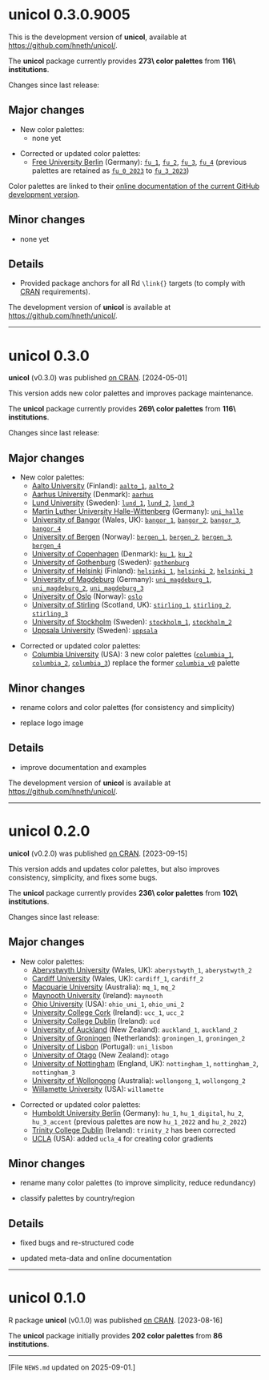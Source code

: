 
# unicol 0.3.0.9005

<!-- Development version:  --> 

This is the development version of **unicol**, available at <https://github.com/hneth/unicol/>. 

The **unicol** package currently provides **273\ color palettes** from **116\ institutions**. 

<!-- Log of changes: --> 

Changes since last release: 


<!-- Major changes: --> 

## Major changes

- New color palettes: 
    - none yet


<!-- Corrections and updates: --> 

- Corrected or updated color palettes: 
    - [Free University Berlin](https://www.fu-berlin.de/en/index.html) (Germany):
    [`fu_1`](https://hneth.github.io/unicol/dev/reference/fu_1.html), 
    [`fu_2`](https://hneth.github.io/unicol/dev/reference/fu_2.html), 
    [`fu_3`](https://hneth.github.io/unicol/dev/reference/fu_3.html), 
    [`fu_4`](https://hneth.github.io/unicol/dev/reference/fu_4.html) 
    (previous palettes are retained as 
    [`fu_0_2023`](https://hneth.github.io/unicol/dev/reference/fu_0_2023.html) 
    to [`fu_3_2023`](https://hneth.github.io/unicol/dev/reference/fu_3_2023.html))  


<!-- Note: --> 

Color palettes are linked to their [online documentation of the current GitHub development version](https://hneth.github.io/unicol/dev/).


<!-- Minor changes: --> 

## Minor changes 

- none yet 


<!-- Details:  --> 

## Details 

- Provided package anchors for all Rd `\link{}` targets (to comply with [CRAN](https://CRAN.R-project.org/) requirements). 


<!-- Development version:  --> 

The development version of **unicol** is available at <https://github.com/hneth/unicol/>. 


<!-- Published versions (on CRAN): --> 

------ 


# unicol 0.3.0

**unicol** (v0.3.0) was published [on CRAN](https://CRAN.R-project.org/package=unicol). [2024-05-01] 

This version adds new color palettes and improves package maintenance.

The **unicol** package currently provides **269\ color palettes** from **116\ institutions**. 


<!-- Log of changes: --> 

Changes since last release: 

<!-- Major changes: --> 

## Major changes 

<!-- Additions: --> 

- New color palettes: 
    - [Aalto University](https://www.aalto.fi/fi) (Finland): 
    [`aalto_1`](https://hneth.github.io/unicol/dev/reference/aalto_1.html), 
    [`aalto_2`](https://hneth.github.io/unicol/dev/reference/aalto_2.html) 
    - [Aarhus University](https://www.au.dk) (Denmark): 
    [`aarhus`](https://hneth.github.io/unicol/dev/reference/aarhus.html) 
    - [Lund University](https://www.lu.se) (Sweden): 
    [`lund_1`](https://hneth.github.io/unicol/dev/reference/lund_1.html), 
    [`lund_2`](https://hneth.github.io/unicol/dev/reference/lund_2.html), 
    [`lund_3`](https://hneth.github.io/unicol/dev/reference/lund_3.html)
    - [Martin Luther University Halle-Wittenberg](https://www.uni-halle.de) (Germany):
    [`uni_halle`](https://hneth.github.io/unicol/dev/reference/uni_halle.html)
    - [University of Bangor](https://www.bangor.ac.uk) (Wales, UK): 
    [`bangor_1`](https://hneth.github.io/unicol/dev/reference/bangor_1.html),
    [`bangor_2`](https://hneth.github.io/unicol/dev/reference/bangor_2.html),
    [`bangor_3`](https://hneth.github.io/unicol/dev/reference/bangor_3.html),
    [`bangor_4`](https://hneth.github.io/unicol/dev/reference/bangor_4.html)
    - [University of Bergen](https://www.uib.no) (Norway): 
    [`bergen_1`](https://hneth.github.io/unicol/dev/reference/bergen_1.html), 
    [`bergen_2`](https://hneth.github.io/unicol/dev/reference/bergen_2.html), 
    [`bergen_3`](https://hneth.github.io/unicol/dev/reference/bergen_3.html), 
    [`bergen_4`](https://hneth.github.io/unicol/dev/reference/bergen_4.html) 
    - [University of Copenhagen](https://www.ku.dk) (Denmark): 
    [`ku_1`](https://hneth.github.io/unicol/dev/reference/ku_1.html), 
    [`ku_2`](https://hneth.github.io/unicol/dev/reference/ku_2.html) 
    - [University of Gothenburg](https://www.gu.se) (Sweden): 
    [`gothenburg`](https://hneth.github.io/unicol/dev/reference/gothenburg.html) 
    - [University of Helsinki](https://www.helsinki.fi) (Finland): 
    [`helsinki_1`](https://hneth.github.io/unicol/dev/reference/helsinki_1.html), 
    [`helsinki_2`](https://hneth.github.io/unicol/dev/reference/helsinki_2.html), 
    [`helsinki_3`](https://hneth.github.io/unicol/dev/reference/helsinki_3.html) 
    - [University of Magdeburg](https://www.ovgu.de) (Germany): 
    [`uni_magdeburg_1`](https://hneth.github.io/unicol/dev/reference/uni_magdeburg_1.html),
    [`uni_magdeburg_2`](https://hneth.github.io/unicol/dev/reference/uni_magdeburg_2.html),
    [`uni_magdeburg_3`](https://hneth.github.io/unicol/dev/reference/uni_magdeburg_3.html)
    - [University of Oslo](https://www.uio.no) (Norway): 
    [`oslo`](https://hneth.github.io/unicol/dev/reference/oslo.html) 
    - [University of Stirling](https://www.stir.ac.uk) (Scotland, UK): 
    [`stirling_1`](https://hneth.github.io/unicol/dev/reference/stirling_1.html),
    [`stirling_2`](https://hneth.github.io/unicol/dev/reference/stirling_2.html),
    [`stirling_3`](https://hneth.github.io/unicol/dev/reference/stirling_3.html) 
    - [University of Stockholm](https://www.su.se) (Sweden): 
    [`stockholm_1`](https://hneth.github.io/unicol/dev/reference/stockholm_1.html),
    [`stockholm_2`](https://hneth.github.io/unicol/dev/reference/stockholm_2.html) 
    - [Uppsala University](https://www.uu.se) (Sweden): 
    [`uppsala`](https://hneth.github.io/unicol/dev/reference/uppsala.html) 


<!-- Corrections and updates: --> 

- Corrected or updated color palettes: 
    - [Columbia University](https://www.columbia.edu) (USA): 3 new color palettes 
    ([`columbia_1`](https://hneth.github.io/unicol/dev/reference/columbia_1.html),
    [`columbia_2`](https://hneth.github.io/unicol/dev/reference/columbia_2.html),
    [`columbia_3`](https://hneth.github.io/unicol/dev/reference/columbia_3.html)) replace the former 
    [`columbia_v0`](https://hneth.github.io/unicol/dev/reference/columbia_v0.html) palette    



<!-- Minor changes: --> 

## Minor changes 

- rename colors and color palettes (for consistency and simplicity)

- replace logo image 


<!-- Details:  --> 

## Details 

- improve documentation and examples


<!-- Development version:  --> 

The development version of **unicol** is available at <https://github.com/hneth/unicol/>. 


<!-- Older versions: --> 

------ 

# unicol 0.2.0

**unicol** (v0.2.0) was published [on CRAN](https://CRAN.R-project.org/package=unicol). [2023-09-15] 

This version adds and updates color palettes, but also improves consistency, simplicity, and fixes some bugs. 

The **unicol** package currently provides **236\ color palettes** from **102\ institutions**. 

<!-- Log of changes: --> 

Changes since last release: 

<!-- Major changes: --> 

## Major changes 

- New color palettes: 
    - [Aberystwyth University](https://aber.ac.uk/en/) (Wales, UK): `aberystwyth_1`, `aberystwyth_2`  
    - [Cardiff University](https://www.cardiff.ac.uk) (Wales, UK): `cardiff_1`, `cardiff_2`
    - [Macquarie University](https://www.mq.edu.au) (Australia): `mq_1`, `mq_2`
    - [Maynooth University](https://www.maynoothuniversity.ie) (Ireland): `maynooth`
    - [Ohio University](https://www.ohio.edu) (USA): `ohio_uni_1`, `ohio_uni_2` 
    - [University College Cork](https://www.ucc.ie) (Ireland): `ucc_1`, `ucc_2`
    - [University College Dublin](https://www.ucd.ie) (Ireland): `ucd` 
    - [University of Auckland](https://www.auckland.ac.nz/en.html) (New Zealand): `auckland_1`, `auckland_2` 
    - [University of Groningen](https://www.rug.nl) (Netherlands): `groningen_1`, `groningen_2` 
    - [University of Lisbon](https://www.ulisboa.pt) (Portugal): `uni_lisbon` 
    - [University of Otago](https://www.otago.ac.nz) (New Zealand): `otago` 
    - [University of Nottingham](https://www.nottingham.ac.uk) (England, UK): `nottingham_1`, `nottingham_2`, `nottingham_3`
    - [University of Wollongong](https://www.uow.edu.au) (Australia): `wollongong_1`, `wollongong_2` 
    - [Willamette University](https://willamette.edu) (USA): `willamette` 

<!-- Corrections and updates: --> 

- Corrected or updated color palettes: 
    - [Humboldt University Berlin](https://www.hu-berlin.de) (Germany):
    `hu_1`, `hu_1_digital`, `hu_2`, `hu_3_accent` (previous palettes are now `hu_1_2022` and `hu_2_2022`) 
    - [Trinity College Dublin](https://www.tcd.ie) (Ireland): `trinity_2` has been corrected 
    - [UCLA](https://www.ucla.edu) (USA): added `ucla_4` for creating color gradients 
    

<!-- Minor changes: --> 

## Minor changes 

- rename many color palettes (to improve simplicity, reduce redundancy)

- classify palettes by country/region 


<!-- Details:  --> 

## Details 

- fixed bugs and re-structured code

- updated meta-data and online documentation


------ 

# unicol 0.1.0

R package **unicol** (v0.1.0) was published [on CRAN](https://CRAN.R-project.org/package=unicol). [2023-08-16] 

The **unicol** package initially provides **202 color palettes** from **86 institutions**. 


<!-- Footer:  --> 

---------- 

[File `NEWS.md` updated on 2025-09-01.]

<!-- eof. -->
